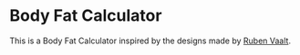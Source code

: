 # Body Fat Calculator 

This is a Body Fat Calculator inspired by the designs made by [Ruben Vaalt](https://dribbble.com/shots/4585382-Simple-BMI-Calculator). 
